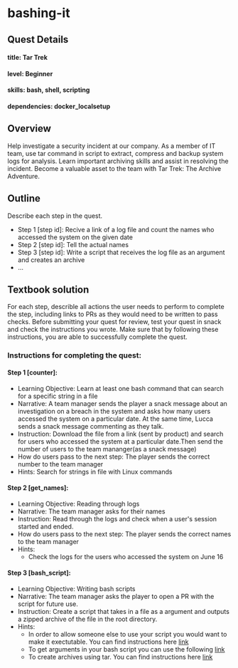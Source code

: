 # bashing-it

## Quest Details 
#### title: Tar Trek
#### level: Beginner
#### skills: bash, shell, scripting
#### dependencies: docker_localsetup


## Overview 
Help investigate a security incident at our company. As a member of IT team, use tar command in script to extract, compress and backup system logs for analysis. Learn important archiving skills and assist in resolving the incident. Become a valuable asset to the team with Tar Trek: The Archive Adventure.


## Outline
Describe each step in the quest. 
- Step 1 [step id]: Recive a link of a log file and count the names who accessed the system on the given date
- Step 2 [step id]: Tell the actual names
- Step 3 [step id]: Write a script that receives the log file as an argument and creates an archive
- ...


## Textbook solution
For each step, describle all actions the user needs to perform to complete the step, including links to PRs as they would need to be written to pass checks. 
Before submitting your quest for review, test your quest in snack and check the instructions you wrote. Make sure that by following these instructions, you are able to successfully complete the quest.  
### Instructions for completing the quest: 
#### Step 1 [counter]: 
- Learning Objective: Learn at least one bash command that can search for a specific string in a file
- Narrative: A team manager sends the player a snack message about an investigation on a breach in the system and asks how many users accessed the system on a particular date. At the same time, Lucca sends a snack message commenting as they talk.
- Instruction: Download the file from a link (sent by product) and search for users who accessed the system at a particular date.Then send the number of users to the team mananger(as a snack message)
- How do users pass to the next step: The player sends the correct number to the team manager
- Hints: Search for strings in file with Linux commands

 
#### Step 2 [get_names]:
- Learning Objective: Reading through logs
- Narrative: The team manager asks for their names
- Instruction: Read through the logs and check when a user's session started and ended.
- How do users pass to the next step: The player sends the correct names to the team manager
- Hints:
    - Check the logs for the users who accessed the system on June 16

#### Step 3 [bash_script]:
- Learning Objective: Writing bash scripts
- Narrative: The team manager asks the player to open a PR with the script for future use.
- Instruction: Create a script that takes in a file as a argument and outputs a zipped archive of the file in the root directory.
- Hints:
    - In order to allow someone else to use your script you would want to make it exectutable. You can find instructions here [link](https://www.andrewcbancroft.com/blog/musings/make-bash-script-executable/)
    - To get arguments in your bash script you can use the following [link](https://www.baeldung.com/linux/use-command-line-arguments-in-bash-script)
    - To create archives using tar. You can find instructions here [link](https://linuxize.com/post/how-to-create-and-extract-archives-using-the-tar-command-in-linux/) 

